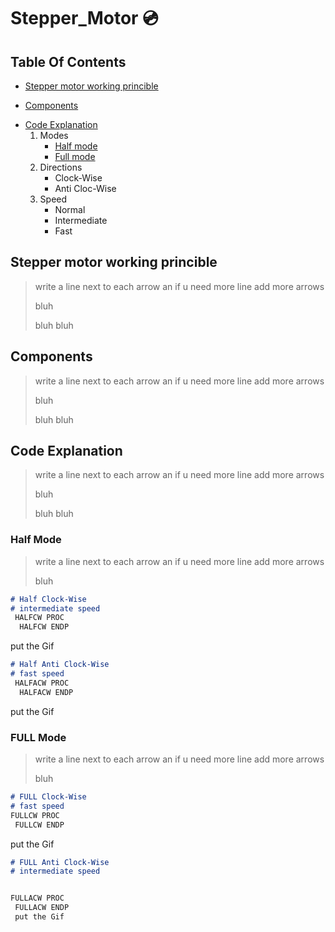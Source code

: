 # Stepper_Motor :cd:
## Table Of Contents
 * [Stepper motor working princible](#desc)
 + [Components](#comp)
 - [Code Explanation](#code)
    1. Modes
       * [Half mode](#half) 
       * [Full mode](#full)  
    2. Directions      
       * Clock-Wise
       * Anti Cloc-Wise
    3. Speed      
       * Normal
       * Intermediate
       * Fast
       
<a name="desc"></a>
## Stepper motor working princible
> write a line next to each arrow an if u need more line add more arrows
> 
> bluh
> 
> 
> bluh bluh
> 
>    


<a name="comp"></a>
## Components
> write a line next to each arrow an if u need more line add more arrows
> 
> bluh
> 
> 
> bluh bluh
> 
> 
 
 <a name="code"></a>
## Code Explanation
> write a line next to each arrow an if u need more line add more arrows
> 
> bluh
> 
> 
> bluh bluh
> 
> 
 
  <a name="half"></a>
### Half Mode
  
  > write a line next to each arrow an if u need more line add more arrows
> 
> bluh

  
~~~markdown
# Half Clock-Wise
# intermediate speed
 HALFCW PROC
  HALFCW ENDP
~~~
 put the Gif
 
 
  
~~~markdown
# Half Anti Clock-Wise
# fast speed
 HALFACW PROC
  HALFACW ENDP
~~~
 put the Gif
 
 
  <a name="full"></a>
### FULL Mode
> write a line next to each arrow an if u need more line add more arrows
> 
> bluh
> 

  
~~~markdown
# FULL Clock-Wise
# fast speed
FULLCW PROC
 FULLCW ENDP

~~~
   put the Gif
 
 
  
~~~markdown
# FULL Anti Clock-Wise
# intermediate speed


FULLACW PROC
 FULLACW ENDP
 put the Gif
 
